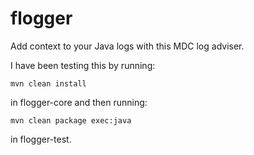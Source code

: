 # flogger
Add context to your Java logs with this MDC log adviser.

I have been testing this by running:

``mvn clean install``

in flogger-core and then running:

``mvn clean package exec:java``

in flogger-test.